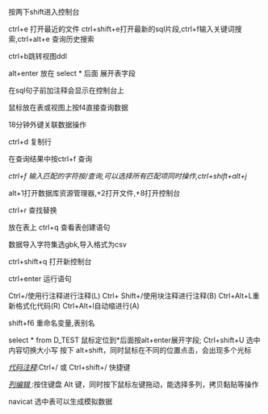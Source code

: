 按两下shift进入控制台

ctrl+e 打开最近的文件 ctrl+shift+e打开最新的sql片段,ctrl+f输入关键词搜索,ctrl+alt+e 查询历史搜索

ctrl+b跳转视图ddl

alt+enter 放在 select * 后面 展开表字段

在sql句子前加注释会显示在控制台上

鼠标放在表或视图上按f4直接查询数据

18分钟外键关联数据操作

ctrl+d 复制行

在查询结果中按ctrl+f 查询

*ctrl+f 输入匹配的字符按/查询,可以选择所有匹配项同时操作,ctrl+shift+alt+j*

alt+1打开数据库资源管理器,+2打开文件,+8打开控制台

ctrl+r 查找替换 

放在表上 ctrl+q 查看表创建语句

数据导入字符集选gbk,导入格式为csv

ctrl+shift+q 打开新控制台

ctrl+enter 运行语句

Ctrl+/使用行注释进行注释(L)
Ctrl+ Shift+/使用块注释进行注释(B)
Ctrl+Alt+L重新格式化代码(R)
Ctrl+Alt+l自动缩进行(A)

shift+f6 重命名变量,表别名

select *  from D_TEST 鼠标定位到*后面按alt+enter展开字段;
Ctrl+shift+U  选中内容切换大小写
按下 alt+shift，同时鼠标在不同的位置点击，会出现多个光标

*<u>代码注释*</u>:Ctrl+/ 或 Ctrl+shift+/ 快捷键

*<u>列编辑  </u>*:按住键盘 Alt 键，同时按下鼠标左键拖动，能选择多列，拷贝黏贴等操作



navicat 选中表可以生成模拟数据
